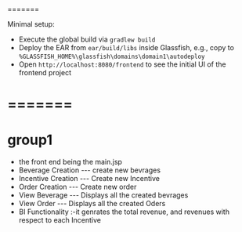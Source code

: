 =======

Minimal setup:

- Execute the global build via `gradlew build`
- Deploy the EAR from `ear/build/libs` inside Glassfish, e.g., copy to `%GLASSFISH_HOME%\glassfish\domains\domain1\autodeploy`
- Open `http://localhost:8080/frontend` to see the initial UI of the frontend project
 




=======
=======
# group1
- the front end being the main.jsp
- Beverage Creation  --- create new bevrages 
- Incentive Creation --- Create new Incentive
- Order Creation     --- Create new order
- View Beverage      --- Displays all the created bevrages 
- View Order         --- Displays all the created Oders
- BI Functionality     :-it genrates the total revenue, and revenues with respect to each Incentive




